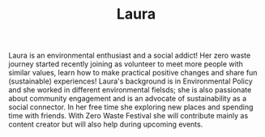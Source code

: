 ﻿---
layout: post
title: Laura

category: team

image:
  teaser : pages/team/laura.jpg
---

Laura is an environmental enthusiast and a social addict! Her zero waste journey started recently joining as volunteer to meet more people with similar values, learn how to make practical positive changes and share fun (sustainable) experiences! Laura's background is in Environmental Policy and she worked in different environmental fielsds; she is also 
passionate about community engagement and is an advocate of sustainability as a social connector. In her free time she exploring new places and spending time with friends. With Zero Waste Festival she will contribute mainly as content creator but will also help during upcoming 
events.